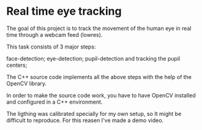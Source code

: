 # Real time eye tracking

The goal of this project is to track the movement of the human eye in real time through a webcam feed (lowres).

This task consists of 3 major steps:
  
  face-detection;
  eye-detection;
  pupil-detection and tracking the pupil centers;
  <br>
  
The C++ source code implements all the above steps with the help of the OpenCV library.

In order to make the source code work, you have to have OpenCV installed and configured in a C++ environment.

The ligthing was calibrated specially for my own setup, so It might be difficult to reproduce. For this reasen I've made a demo video.




